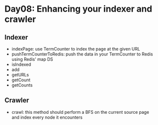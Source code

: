 # Day08: Enhancing your indexer and crawler

## Indexer
* indexPage: use TermCounter to index the page at the given URL
* pushTermCounterToRedis: push the data in your TermCounter to Redis using Redis' map DS
* isIndexed
* add
* getURLs
* getCount
* getCounts

## Crawler
* crawl: this method should perform a BFS on the current source page and index every node it encounters

